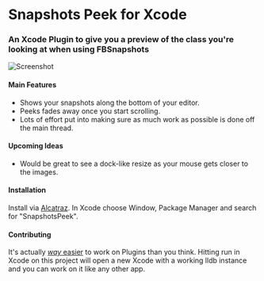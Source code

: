 # Snapshots Peek for Xcode

### An Xcode Plugin to give you a preview of the class you're looking at when using FBSnapshots

![Screenshot](https://raw.githubusercontent.com/orta/Snapshots-Peek/master/web/snapshot-peek.png)

#### Main Features

* Shows your snapshots along the bottom of your editor.
* Peeks fades away once you start scrolling.
* Lots of effort put into making sure as much work as possible is done off the main thread.

#### Upcoming Ideas

* Would be great to see a dock-like resize as your mouse gets closer to the images.

#### Installation

Install via [Alcatraz](http://alcatraz.io/). In Xcode choose Window, Package Manager and search for "SnapshotsPeek".

#### Contributing

It's actually [_way_ easier](http://artsy.github.io/blog/2014/06/17/building-the-xcode-plugin-snapshots/) to work on Plugins than you think. Hitting run in Xcode on this project will open a new Xcode with a working lldb instance and you can work on it like any other app.
